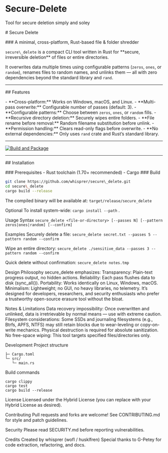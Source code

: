 # Secure-Delete
Tool for secure deletion simply and soley


\# Secure Delete

\### A minimal, cross-platform, Rust-based file \& folder shredder

`secure\_delete` is a compact CLI tool written in Rust for \*\*secure, irreversible deletion\*\* of files or entire directories.  

It overwrites data multiple times using configurable patterns (`zeros`, `ones`, or `random`), renames files to random names, and unlinks them — all with zero dependencies beyond the standard library and `rand`.


---


\## Features

\- \*\*Cross-platform:\*\* Works on Windows, macOS, and Linux.
\- \*\*Multi-pass overwrite:\*\* Configurable number of passes (default: 3).
\- \*\*Configurable patterns:\*\* Choose between `zeros`, `ones`, or `random` fills.
\- \*\*Recursive directory deletion:\*\* Securely wipes entire folders.
\- \*\*File rename before removal:\*\* Random filename substitution before unlink.
\- \*\*Permission handling:\*\* Clears read-only flags before overwrite.
\- \*\*No external dependencies:\*\* Only uses `rand` crate and Rust’s standard library.

---

[![Build and Package](https://github.com/whisprer-specops/Secure-Delete/actions/workflows/rust-release.yml/badge.svg)](https://github.com/whisprer-specops/Secure-Delete/actions/workflows/rust-release.yml)

---

\## Installation

\### Prerequisites
\- Rust toolchain (1.70+ recommended)
\- Cargo
\### Build

```bash
git clone https://github.com/whisprer/secure\_delete.git
cd secure\_delete
cargo build --release
```
The compiled binary will be available at:
`target/release/secure_delete`

Optional
To install system-wide:
`cargo install --path` .

Usage
Syntax
`secure_delete <file-or-directory> [--passes N] [--pattern zeros|ones|random] [--confirm]`

Examples
Securely delete a file:
`secure_delete secret.txt --passes 5 --pattern random --confirm`

Wipe an entire directory:
`secure_delete ./sensitive_data --passes 3 --pattern random --confirm`

Quick delete without confirmation:
`secure_delete notes.tmp`

Design Philosophy
secure_delete emphasizes:
Transparency: Plain-text progress output, no hidden actions.
Reliability: Each pass flushes data to disk (sync_all()).
Portability: Works identically on Linux, Windows, macOS.
Minimalism: Lightweight; no GUI, no heavy libraries, no telemetry.
It’s designed for developers, researchers, and security enthusiasts who prefer a trustworthy open-source erasure tool without the bloat.

Notes & Limitations
Data recovery impossibility: Once overwritten and unlinked, data is irretrievable by normal means — use with extreme caution.
Filesystem considerations: Some SSDs and journaling filesystems (e.g., Btrfs, APFS, NTFS) may still retain blocks due to wear-leveling or copy-on-write mechanics. Physical destruction is required for absolute sanitization.
No free-space wiping: This tool targets specified files/directories only.

Development
Project structure
```secure_delete/
├─ Cargo.toml
└─ src/
   └─ main.rs
```

Build commands
```cargo fmt
cargo clippy
cargo test
cargo build --release
```

License
Licensed under the Hybrid License
 (you can replace with your Hybrid License as desired).

Contributing
Pull requests and forks are welcome!
See CONTRIBUTING.md
 for style and patch guidelines.

Security
Please read SECURITY.md
 before reporting vulnerabilities.

Credits
Created by whisprer (wofl / husklfren)
Special thanks to G-Petey for code extraction, refactoring, and docs.

